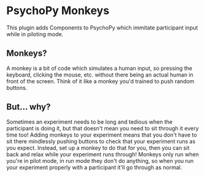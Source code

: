 # PsychoPy Monkeys
This plugin adds Components to PsychoPy which immitate participant input while in piloting mode.

## Monkeys?
A monkey is a bit of code which simulates a human input, so pressing the keyboard, clicking the mouse, etc. without there being an actual human in front of the screen. Think of it like a monkey you'd trained to push random buttons.

## But... why?
Sometimes an experiment needs to be long and tedious when the participant is doing it, but that doesn't mean you need to sit through it every time too! Adding monkeys to your experiment means that you don't have to sit there mindlessly pushing buttons to check that your experiment runs as you expect. Instead, set up a monkey to do that for you, then you can sit back and relax while your experiment runs through! Monkeys only run when you're in pilot mode, in run mode they don't do anything, so when you run your experiment properly with a participant it'll go through as normal.
